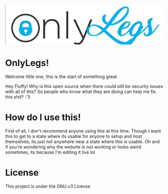<img src="GitHub/onlylegs.jpg" class="center">

# OnlyLegs!
Welcome little one, this is the start of something great

Hey Fluffy! Why is this open source when there could still be security issues with all of this?
So people who know what they are doing can help me fix this shit? :'3

# How do I use this!
First of all, I don't recommend anyone using this at this time. Though I want this to get to a state where its usable for anyone to setup and host themselves, its just not anywhere near a state where this is usable. Oh and if you're wondering why the website is not working or looks weird sometimes, its because I'm editing it live lol

# License
This project is under the GNU v3 License

